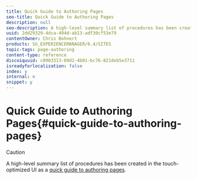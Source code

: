 ```yaml
---
title: Quick Guide to Authoring Pages
seo-title: Quick Guide to Authoring Pages
description: null
seo-description: A high-level summary list of procedures has been created in the touch-optimized UI as a quick guide to authoring pages.
uuid: 2dd29329-4dca-494d-ab13-adf30cf53e79
contentOwner: Chris Bohnert
products: SG_EXPERIENCEMANAGER/6.4/SITES
topic-tags: page-authoring
content-type: reference
discoiquuid: c0903313-89d2-4b01-bc76-821deb5e3711
isreadyforlocalization: false
index: y
internal: n
snippet: y
---
```


# Quick Guide to Authoring Pages{#quick-guide-to-authoring-pages}

>[!CAUTION]
>
>A high-level summary list of procedures has been created in the touch-optimized UI as a [quick guide to authoring pages](../../authoring/using/qg-page-authoring.md).

